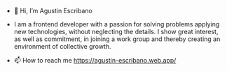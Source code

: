 - 👋 Hi, I’m Agustin Escribano

- I am a frontend developer with a passion for solving problems applying new technologies, without neglecting the details. I show great interest, as well as commitment, in joining a work group and thereby creating an environment of collective growth.

- 📫 How to reach me https://agustin-escribano.web.app/

<!---
aguescribano87/aguescribano87 is a ✨ special ✨ repository because its `README.md` (this file) appears on your GitHub profile.
You can click the Preview link to take a look at your changes.
--->
